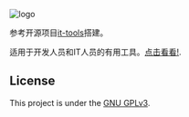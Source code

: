 ![logo](.github/favicon.ico)

参考开源项目[it-tools](https://github.com/leellun/it-tools)搭建。

适用于开发人员和IT人员的有用工具。[点击看看!](https://kktoolkit.com).

## License

This project is under the [GNU GPLv3](LICENSE).
